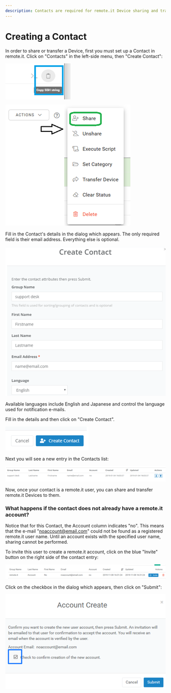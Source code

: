 ```yaml
---
description: Contacts are required for remote.it Device sharing and transfer.
---
```


# Creating a Contact

In order to share or transfer a Device, first you must set up a Contact in remote.it. Click on "Contacts" in the left-side menu, then "Create Contact":

![](../../.gitbook/assets/image%20%28414%29.png)

![](../../.gitbook/assets/image%20%28483%29.png)

Fill in the Contact's details in the dialog which appears.  The only required field is their email address. Everything else is optional.

![](../../.gitbook/assets/image%20%28135%29.png)

Available languages include English and Japanese and control the language used for notification e-mails.

Fill in the details and then click on "Create Contact".  

![](../../.gitbook/assets/image%20%28261%29.png)

Next you will see a new entry in the Contacts list:

![](../../.gitbook/assets/image%20%28118%29.png)

Now, once your contact is a remote.it user, you can share and transfer remote.it Devices to them.

### What happens if the contact does not already have a remote.it account?

Notice that for this Contact, the Account column indicates "no".  This means that the e-mail "noaccount@email.com" could not be found as a registered remote.it user name.  Until an account exists with the specified user name, sharing cannot be performed.

To invite this user to create a remote.it account, click on the blue "Invite" button on the right side of the contact entry:

![](../../.gitbook/assets/image%20%2899%29.png)

Click on the checkbox in the dialog which appears, then click on "Submit":

![](../../.gitbook/assets/image%20%2825%29.png)

